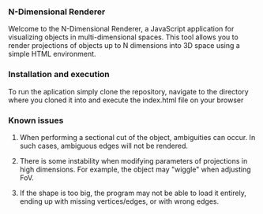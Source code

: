 ### N-Dimensional Renderer

Welcome to the N-Dimensional Renderer, a JavaScript application for visualizing objects in multi-dimensional spaces. This tool allows you to render projections of objects up to N dimensions into 3D space using a simple HTML environment.

### Installation and execution

To run the aplication simply clone the repository, navigate to the directory where you cloned it into and execute the index.html file on your browser

### Known issues

1. When performing a sectional cut of the object, ambiguities can occur. In such cases, ambiguous edges will not be rendered.

2. There is some instability when modifying parameters of projections in high dimensions. For example, the object may "wiggle" when adjusting FoV.

3. If the shape is too big, the program may not be able to load it entirely, ending up with missing vertices/edges, or with wrong edges.